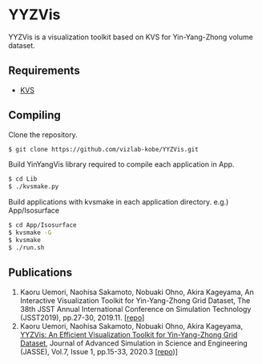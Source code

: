 # YYZVis
YYZVis is a visualization toolkit based on KVS for Yin-Yang-Zhong volume dataset.

## Requirements
* [KVS](https://github.com/naohisas/KVS)

## Compiling
Clone the repository.
```bash
$ git clone https://github.com/vizlab-kobe/YYZVis.git
```

Build YinYangVis library required to compile each application in App.
```bash
$ cd Lib
$ ./kvsmake.py
```

Build applications with kvsmake in each application directory. e.g.) App/Isosurface
```bash
$ cd App/Isosurface
$ kvsmake -G
$ kvsmake
$ ./run.sh
```

## Publications

1. Kaoru Uemori, Naohisa Sakamoto, Nobuaki Ohno, Akira Kageyama, An Interactive Visualization Toolkit for Yin-Yang-Zhong Grid Dataset, The 38th JSST Annual International Conference on Simulation Technology (JSST2019), pp.27-30, 2019.11. [[repo](https://github.com/vizlab-kobe-paper/2019_JSST__KaoruUemori)]
2. Kaoru Uemori, Naohisa Sakamoto, Nobuaki Ohno, Akira Kageyama, [YYZVis: An Efficient Visualization Toolkit for Yin-Yang-Zhong Grid Dataset](https://www.jstage.jst.go.jp/article/jasse/7/1/7_15/_article/-char/en), Journal of Advanced Simulation in Science and Engineering (JASSE), Vol.7, Issue 1, pp.15-33, 2020.3 [[repo](https://github.com/vizlab-kobe-paper/2020_JASSE__KaoruUemori))]
